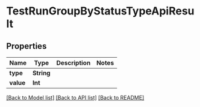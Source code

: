 # TestRunGroupByStatusTypeApiResult

## Properties
Name | Type | Description | Notes
------------ | ------------- | ------------- | -------------
**type** | **String** |  | 
**value** | **Int** |  | 

[[Back to Model list]](../README.md#documentation-for-models) [[Back to API list]](../README.md#documentation-for-api-endpoints) [[Back to README]](../README.md)


